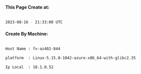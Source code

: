 
   
#### This Page Create at:

```bash

2023-08-16 - 21:33:00 UTC

```

#### Create By Machine:

```bash

Host Name : fv-az402-844

platform  : Linux-5.15.0-1042-azure-x86_64-with-glibc2.35

Ip Local  : 10.1.0.52

```


